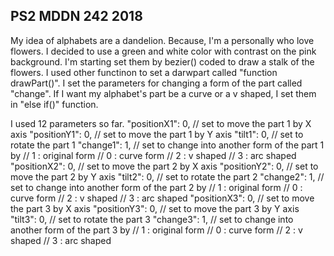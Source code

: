 ## PS2 MDDN 242 2018

My idea of alphabets are a dandelion. Because, I'm a personally who love flowers. I decided to use a green and white color with contrast on the pink background. I'm starting set them by bezier() coded to draw a stalk of the flowers. I used other functinon to set a darwpart called "function drawPart()". I set the parameters for changing a form of the part called "change". If I want my alphabet's part be a curve or a v shaped, I set them in "else if()" function.

I used 12 parameters so far.
    "positionX1": 0, // set to move the part 1 by X axis
    "positionY1": 0, // set to move the part 1 by Y axis
    "tilt1": 0, // set to rotate the part 1 
    "change1": 1, // set to change into another form of the part 1 by  // 1 : original form // 0 : curve form // 2 : v shaped // 3 : arc shaped
    "positionX2": 0, // set to move the part 2 by X axis
    "positionY2": 0, // set to move the part 2 by Y axis
    "tilt2": 0, // set to rotate the part 2 
    "change2": 1, // set to change into another form of the part 2 by  // 1 : original form // 0 : curve form // 2 : v shaped // 3 : arc shaped
    "positionX3": 0, // set to move the part 3 by X axis
    "positionY3": 0, // set to move the part 3 by Y axis
    "tilt3": 0, // set to rotate the part 3
    "change3": 1, // set to change into another form of the part 3 by  // 1 : original form // 0 : curve form // 2 : v shaped // 3 : arc shaped